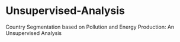 # Unsupervised-Analysis
Country Segmentation based on Pollution and Energy Production: An Unsupervised Analysis
